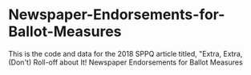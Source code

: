 # Newspaper-Endorsements-for-Ballot-Measures
This is the code and data for the 2018 SPPQ article titled, "Extra, Extra, (Don't) Roll-off about It! Newspaper Endorsements for Ballot Measures
